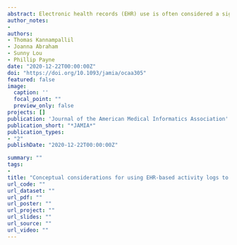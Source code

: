 ```yaml
---
abstract: Electronic health records (EHR) use is often considered a significant contributor to clinician burnout. Informatics researchers often measure clinical workload using EHR-derived audit logs and use it for quantifying the contribution of EHR use to clinician burnout. However, translating clinician workload measured using EHR-based audit logs into a meaningful burnout metric requires an alignment with the conceptual and theoretical principles of burnout. In this perspective, we describe a systems-oriented conceptual framework to achieve such an alignment and describe the pragmatic realization of this conceptual framework using 3 key dimensions - standardizing the measurement of EHR-based clinical work activities, implementing complementary measurements, and using appropriate instruments to assess burnout and its downstream outcomes. We discuss how careful considerations of such dimensions can help in augmenting EHR-based audit logs to measure factors that contribute to burnout and for meaningfully assessing downstream patient safety outcomes.
author_notes:
-
authors:
- Thomas Kannampallil
- Joanna Abraham
- Sunny Lou
- Phillip Payne
date: "2020-12-22T00:00:00Z"
doi: "https://doi.org/10.1093/jamia/ocaa305"
featured: false
image:
  caption: ''
  focal_point: ""
  preview_only: false
projects: []
publication: 'Journal of the American Medical Informatics Association'
publication_short: "*JAMIA*"
publication_types:
- "2"
publishDate: "2020-12-22T00:00:00Z"

summary: ""
tags:
- 
title: "Conceptual considerations for using EHR-based activity logs to measure clinician burnout and its effects"
url_code: ""
url_dataset: ""
url_pdf: ""
url_poster: ""
url_project: ""
url_slides: ""
url_source: ""
url_video: ""
---
```




